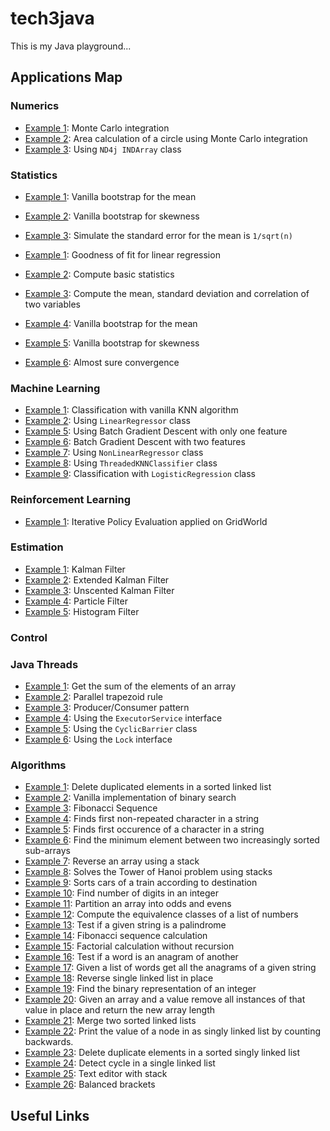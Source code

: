 # tech3java

This is my  Java playground...


## Applications Map



### Numerics 

- <a href="src/main/java/applications/numerics/Example1.java">Example 1</a>: Monte Carlo integration
- <a href="src/main/java/applications/numerics/Example2.java">Example 2</a>: Area calculation of a circle using Monte Carlo integration
- <a href="src/main/java/applications/numerics/Example3.java">Example 3</a>: Using ```ND4j INDArray``` class

### Statistics

- <a href="src/main/java/applications/statistics/Example1.java">Example 1</a>: Vanilla bootstrap for the mean
- <a href="src/main/java/applications/statistics/Example2.java">Example 2</a>: Vanilla bootstrap for skewness
- <a href="src/main/java/applications/statistics/Example3.java">Example 3</a>: Simulate the standard error for the mean is ```1/sqrt(n)```

- <a href="#">Example 1</a>: Goodness of fit for linear regression
- <a href="#">Example 2</a>: Compute basic statistics
- <a href="#">Example 3</a>: Compute the mean, standard deviation and correlation of two variables
- <a href="#">Example 4</a>: Vanilla bootstrap for the mean
- <a href="#">Example 5</a>: Vanilla bootstrap for skewness
- <a href="#">Example 6</a>: Almost sure convergence
 

### Machine Learning

- <a href="src/main/java/applications/ml/Example1.java">Example 1</a>: Classification with vanilla KNN algorithm
- <a href="src/main/java/applications/ml/Example2.java">Example 2</a>: Using ```LinearRegressor``` class
- <a href="src/main/java/applications/ml/Example5.java">Example 5</a>: Using Batch Gradient Descent with only one feature
- <a href="src/main/java/applications/ml/Example6.java">Example 6</a>: Batch Gradient Descent with two features
- <a href="src/main/java/applications/ml/Example7.java">Example 7</a>: Using ```NonLinearRegressor``` class 
- <a href="src/main/java/applications/ml/Example8.java">Example 8</a>: Using ```ThreadedKNNClassifier``` class 
- <a href="src/main/java/applications/ml/Example9.java">Example 9</a>: Classification with ```LogisticRegression``` class 

### Reinforcement Learning

- <a href="src/main/java/applications/rl/Example1.java">Example 1</a>: Iterative Policy Evaluation applied on GridWorld


### Estimation

- <a href="#">Example 1</a>: Kalman Filter
- <a href="#">Example 2</a>: Extended Kalman Filter
- <a href="#">Example 3</a>: Unscented Kalman Filter
- <a href="#">Example 4</a>: Particle Filter
- <a href="#">Example 5</a>: Histogram Filter


### Control



### Java Threads

- <a href="src/main/java/applications/threading/Example1.java">Example 1</a>: Get the sum of the elements of an array
- <a href="src/main/java/applications/threading/Example2.java">Example 2</a>: Parallel trapezoid rule
- <a href="src/main/java/applications/threading/Example3.java">Example 3</a>: Producer/Consumer pattern
- <a href="src/main/java/applications/threading/Example4.java">Example 4</a>: Using the ```ExecutorService``` interface
- <a href="src/main/java/applications/threading/Example5.java">Example 5</a>: Using the ```CyclicBarrier``` class
- <a href="src/main/java/applications/threading/Example6.java">Example 6</a>: Using the ```Lock``` interface

### Algorithms


- <a href="src/main/java/applications/algorithms/Example1.java">Example 1</a>: Delete duplicated elements in a sorted linked list
- <a href="src/main/java/applications/algorithms/Example2.java">Example 2</a>: Vanilla implementation of binary search
- <a href="src/main/java/applications/algorithms/Example3.java">Example 3</a>: Fibonacci Sequence
- <a href="src/main/java/applications/algorithms/Example4.java">Example 4</a>: Finds first non-repeated character in a string
- <a href="src/main/java/applications/algorithms/Example5.java">Example 5</a>: Finds first occurence of a character in a string
- <a href="src/main/java/applications/algorithms/Example6.java">Example 6</a>: Find the minimum element between two increasingly sorted sub-arrays
- <a href="src/main/java/applications/algorithms/Example7.java">Example 7</a>: Reverse an array using a stack
- <a href="src/main/java/applications/algorithms/Example8.java">Example 8</a>: Solves the Tower of Hanoi problem using stacks
- <a href="src/main/java/applications/algorithms/Example9.java">Example 9</a>: Sorts cars of a train according to destination
- <a href="src/main/java/applications/algorithms/Example10.java">Example 10</a>: Find number of digits in an integer
- <a href="src/main/java/applications/algorithms/Example11.java">Example 11</a>: Partition an array into odds and evens
- <a href="src/main/java/applications/algorithms/Example12.java">Example 12</a>: Compute the equivalence classes of a list of numbers
- <a href="src/main/java/applications/algorithms/Example13.java">Example 13</a>: Test if a given string is a palindrome
- <a href="src/main/java/applications/algorithms/Example14.java">Example 14</a>: Fibonacci sequence calculation
- <a href="src/main/java/applications/algorithms/Example15.java">Example 15</a>: Factorial calculation without recursion
- <a href="src/main/java/applications/algorithms/Example16.java">Example 16</a>: Test if a word is an anagram of another
- <a href="src/main/java/applications/algorithms/Example17.java">Example 17</a>: Given a list of words get all the anagrams of a given string
- <a href="src/main/java/applications/algorithms/Example18.java">Example 18</a>: Reverse single linked list in place
- <a href="src/main/java/applications/algorithms/Example19.java">Example 19</a>: Find the binary representation of an integer
- <a href="src/main/java/applications/algorithms/Example20.java">Example 20</a>: Given an array and a value remove all instances of that value in place and return the new array length
- <a href="src/main/java/applications/algorithms/Example21.java">Example 21</a>: Merge two sorted linked lists
- <a href="src/main/java/applications/algorithms/Example22.java">Example 22</a>: Print the value of a node in as singly linked list by counting backwards.
- <a href="src/main/java/applications/algorithms/Example23.java">Example 23</a>: Delete duplicate elements in a sorted singly linked list
- <a href="src/main/java/applications/algorithms/Example24.java">Example 24</a>: Detect cycle in a single linked list
- <a href="src/main/java/applications/algorithms/Example25.java">Example 25</a>: Text editor with stack
- <a href="src/main/java/applications/algorithms/Example26.java">Example 26</a>: Balanced brackets

## Useful Links

 

